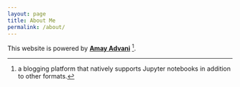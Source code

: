 ```yaml
---
layout: page
title: About Me
permalink: /about/
---
```


This website is powered by **[Amay Advani](https://github.com/amayadvani/fastpages)** [^1].



[^1]:a blogging platform that natively supports Jupyter notebooks in addition to other formats.
